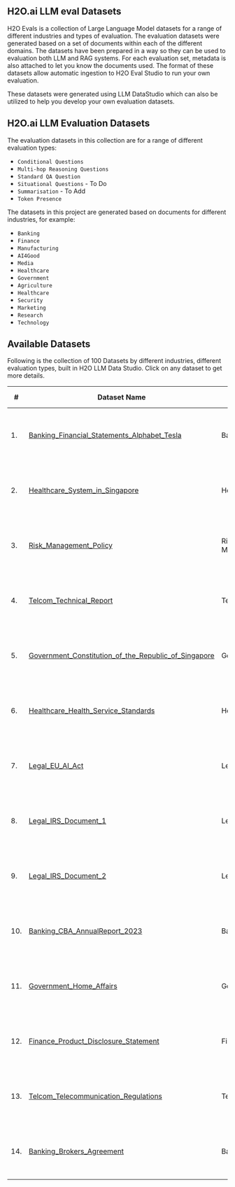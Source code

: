 ## H2O.ai LLM eval Datasets 

H2O Evals is a collection of Large Language Model datasets for a range of different industries and types of evaluation. The evaluation datasets were generated based on a set of documents within each of the different domains. The datasets have been prepared in a way so they can be used to evaluation both LLM and RAG systems. For each evaluation set, metadata is also attached to let you know the documents used. The format of these datasets allow automatic ingestion to H2O Eval Studio to run your own evaluation. 

These datasets were generated using LLM DataStudio which can also be utilized to help you develop your own evaluation datasets.  


## H2O.ai LLM Evaluation Datasets 

The evaluation datasets in this collection are for a range of different evaluation types: 

- `Conditional Questions`
- `Multi-hop Reasoning Questions`
- `Standard QA Question`
- `Situational Questions` - To Do
- `Summarisation` - To Add
- `Token Presence`

The datasets in this project are generated based on documents for different industries, for example:

- `Banking`
- `Finance`
- `Manufacturing`
- `AI4Good`
- `Media`
- `Healthcare`
- `Government`
- `Agriculture`
- `Healthcare`
- `Security`
- `Marketing`
- `Research`
- `Technology`

## Available Datasets

Following is the collection of 100 Datasets by different industries, different evaluation types, built in H2O LLM Data Studio. Click on any dataset to get more details.

| # | Dataset Name      | Industry | Sub Industry | No of Entries | Prompt Type |Evaluation Type(rag/LLM) |Evaluation Techniques|
|---| -------------- | --------- | -------------- | ----- | ----- | --------- | ------------------- |
| 1. | [Banking_Financial_Statements_Alphabet_Tesla](https://github.com/h2oai/h2o-evals/tree/main/catalog/Banking_Financial_Statements_Alphabet_Tesla)| Banking | Company financial statement | 520 | RAG | RAG | Conditional Questions Multi Choice and Tokens Presence |
| 2. | [Healthcare_System_in_Singapore](https://github.com/h2oai/h2o-evals/tree/main/catalog/Healthcare_System_in_Singapore)| Health | Health | 97 | RAG | RAG | Conditional Questions Multi Choice and Tokens Presence |
| 3. | [Risk_Management_Policy](https://github.com/h2oai/h2o-evals/tree/main/catalog/Risk_Management_Policy)| Risk Management | Risk Management | 160 | RAG | RAG | Conditional Questions Multi Choice and Tokens Presence |
| 4. | [Telcom_Technical_Report](https://github.com/h2oai/h2o-evals/tree/main/catalog/Telcom_Technical_Report)| Telecom | Technical Report | 130 | RAG | RAG | Conditional Questions Multi Choice and Tokens Presence |
| 5. | [Government_Constitution_of_the_Republic_of_Singapore](https://github.com/h2oai/h2o-evals/tree/main/catalog/Government_Constitution_of_the_Republic_of_Singapore)| Government | Government | 160 | RAG | RAG | Conditional Questions Multi Choice and Tokens Presence |
| 6. | [Healthcare_Health_Service_Standards](https://github.com/h2oai/h2o-evals/tree/main/catalog/Healthcare_Health_Service_Standards)| Health | Health Service Standards | 82 | RAG | RAG | Conditional Questions Multi Choice and Tokens Presence |
| 7. | [Legal_EU_AI_Act](https://github.com/h2oai/h2o-evals/tree/main/catalog/Legal_EU_AI_Act)| Legal | EU AI Act | 143 | RAG | RAG | Conditional Questions Multi Choice and Tokens Presence |
| 8. | [Legal_IRS_Document_1](https://github.com/h2oai/h2o-evals/tree/main/catalog/Legal_IRS_Document_1)| Legal | IRS Filing Policy | 145 | RAG | RAG | Conditional Questions Multi Choice and Tokens Presence |
| 9. | [Legal_IRS_Document_2](https://github.com/h2oai/h2o-evals/tree/main/catalog/Legal_IRS_Document_2)| Legal | IRS Filing Policy | 126 | RAG | RAG | Conditional Questions Multi Choice and Tokens Presence |
| 10. | [Banking_CBA_AnnualReport_2023](https://github.com/h2oai/h2o-evals/tree/main/catalog/Banking_CBA_AnnualReport_2023)| Banking | Annual Report | 120 | RAG | RAG | Conditional Questions Multi Choice and Tokens Presence |
| 11. | [Government_Home_Affairs](https://github.com/h2oai/h2o-evals/tree/main/catalog/Government_Home_Affairs)| Government | Home Affairs | 116 | RAG | RAG | Conditional Questions Multi Choice and Tokens Presence |
| 12. | [Finance_Product_Disclosure_Statement](https://github.com/h2oai/h2o-evals/tree/main/catalog/Finance_Product_Disclosure_Statement)| Finance | Product Disclosure Statement | 123 | RAG | RAG | Conditional Questions Multi Choice and Tokens Presence |
| 13. | [Telcom_Telecommunication_Regulations](https://github.com/h2oai/h2o-evals/tree/main/catalog/Telcom_Telecommunication_Regulations)| Telecom | Telecommunications Regulations | 114 | RAG | RAG | Conditional Questions Multi Choice and Tokens Presence |
| 14. | [Banking_Brokers_Agreement](https://github.com/h2oai/h2o-evals/tree/main/catalog/Banking_Brokers_Agreement)| Banking | Brokers Agreement | 58 | RAG | RAG | Conditional Questions Multi Choice and Tokens Presence |